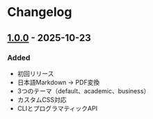# Changelog

## [1.0.0] - 2025-10-23

### Added
- 初回リリース
- 日本語Markdown → PDF変換
- 3つのテーマ（default、academic、business）
- カスタムCSS対応
- CLIとプログラマティックAPI

[1.0.0]: https://github.com/j2masamitu/md2pdf-ja/releases/tag/v1.0.0

